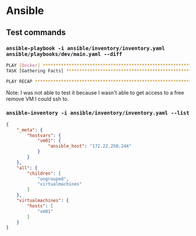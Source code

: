 # Ansible

## Test commands

### `ansible-playbook -i ansible/inventory/inventory.yaml  ansible/playbooks/dev/main.yaml --diff`

```bash
PLAY [Docker] ************************************************************************************************************************************************************************
TASK [Gathering Facts] ***************************************************************************************************************************************************************fatal: [vm01]: UNREACHABLE! => {"changed": false, "msg": "Failed to connect to the host via ssh: ssh: connect to host 172.22.250.244 port 22: Connection refused", "unreachable": true}

PLAY RECAP ***************************************************************************************************************************************************************************vm01                       : ok=0    changed=0    unreachable=1    failed=0    skipped=0    rescued=0    ignored=0
```

Note: I was not able to test it because I wasn't able to get access to a free remove VM I could ssh to.

### `ansible-inventory -i ansible/inventory/inventory.yaml --list`

```JSON
{
    "_meta": {
        "hostvars": {
            "vm01": {
                "ansible_host": "172.22.250.244"
            }
        }
    },
    "all": {
        "children": [
            "ungrouped",
            "virtualmachines"
        ]
    },
    "virtualmachines": {
        "hosts": [
            "vm01"
        ]
    }
}
```

